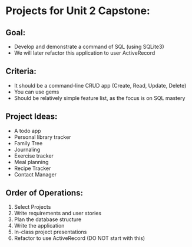 # Projects for Unit 2 Capstone:

## Goal:

* Develop and demonstrate a command of SQL (using SQLite3)
* We will later refactor this application to user ActiveRecord

## Criteria:

* It should be a command-line CRUD app (Create, Read, Update, Delete)
* You can use gems
* Should be relatively simple feature list, as the focus is on SQL mastery

## Project Ideas:

* A todo app
* Personal library tracker
* Family Tree
* Journaling
* Exercise tracker
* Meal planning
* Recipe Tracker
* Contact Manager

## Order of Operations:

1. Select Projects
2. Write requirements and user stories
3. Plan the database structure
4. Write the application
5. In-class project presentations
6. Refactor to use ActiveRecord (DO NOT start with this)
